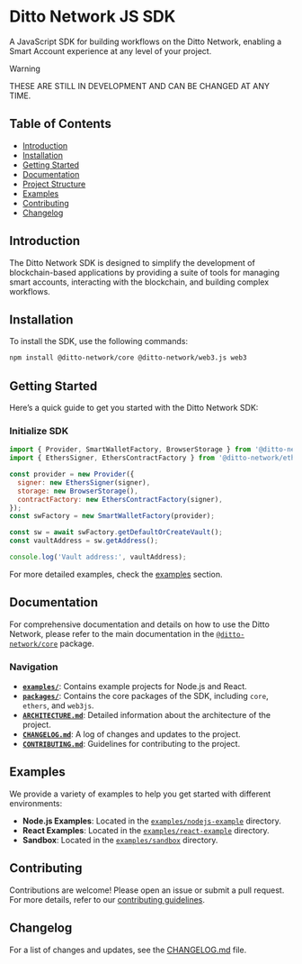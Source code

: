 # Ditto Network JS SDK

A JavaScript SDK for building workflows on the Ditto Network, enabling a Smart Account experience at any level of your project.

> [!WARNING]  
> THESE ARE STILL IN DEVELOPMENT AND CAN BE CHANGED AT ANY TIME.


## Table of Contents

- [Introduction](#introduction)
- [Installation](#installation)
- [Getting Started](#getting-started)
- [Documentation](#documentation)
- [Project Structure](#project-structure)
- [Examples](#examples)
- [Contributing](#contributing)
- [Changelog](#changelog)


## Introduction

The Ditto Network SDK is designed to simplify the development of blockchain-based applications by providing a suite of tools for managing smart accounts, interacting with the blockchain, and building complex workflows.


## Installation

To install the SDK, use the following commands:

```bash
npm install @ditto-network/core @ditto-network/web3.js web3
```


## Getting Started

Here’s a quick guide to get you started with the Ditto Network SDK:


### Initialize SDK

```javascript
import { Provider, SmartWalletFactory, BrowserStorage } from '@ditto-network/core';
import { EthersSigner, EthersContractFactory } from '@ditto-network/ethers';

const provider = new Provider({
  signer: new EthersSigner(signer),
  storage: new BrowserStorage(),
  contractFactory: new EthersContractFactory(signer),
});
const swFactory = new SmartWalletFactory(provider);

const sw = await swFactory.getDefaultOrCreateVault();
const vaultAddress = sw.getAddress();

console.log('Vault address:', vaultAddress);
```

For more detailed examples, check the [examples](#examples) section.


## Documentation

For comprehensive documentation and details on how to use the Ditto Network, please refer to the main documentation in the [`@ditto-network/core`](https://github.com/dittonetwork/sdk-js/blob/master/packages/core/README.md) package.


### Navigation

- **[`examples/`](https://github.com/dittonetwork/sdk-js/tree/master/examples)**: Contains example projects for Node.js and React.
- **[`packages/`](https://github.com/dittonetwork/sdk-js/tree/master/packages)**: Contains the core packages of the SDK, including `core`, `ethers`, and `web3js`.
- **[`ARCHITECTURE.md`](https://github.com/dittonetwork/sdk-js/blob/master/ARCHITECTURE.md)**: Detailed information about the architecture of the project.
- **[`CHANGELOG.md`](https://github.com/dittonetwork/sdk-js/blob/master/CHANGELOG.md)**: A log of changes and updates to the project.
- **[`CONTRIBUTING.md`](https://github.com/dittonetwork/sdk-js/blob/master/CONTRIBUTING.md)**: Guidelines for contributing to the project.


## Examples

We provide a variety of examples to help you get started with different environments:

- **Node.js Examples**: Located in the [`examples/nodejs-example`](https://github.com/dittonetwork/sdk-js/tree/master/examples/nodejs-example) directory.
- **React Examples**: Located in the [`examples/react-example`](https://github.com/dittonetwork/sdk-js/tree/master/examples/react-example) directory.
- **Sandbox**: Located in the [`examples/sandbox`](https://github.com/dittonetwork/sdk-js/tree/master/examples/sandbox) directory.


## Contributing

Contributions are welcome! Please open an issue or submit a pull request. For more details, refer to our [contributing guidelines](https://github.com/dittonetwork/sdk-js/blob/master/CONTRIBUTING.md).


## Changelog

For a list of changes and updates, see the [CHANGELOG.md](https://github.com/dittonetwork/sdk-js/blob/master/CHANGELOG.md) file.
